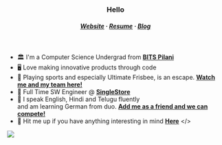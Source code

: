 <h3 align="center">Hello</h3>
<h5 align="center">
  <a href="https://anish-v1.vercel.app/">Website</a>
  ·
  <a href="https://drive.google.com/file/d/1ZuoquaYrOLihQmgd4GyvG5vvaYu51U9I/view?usp=sharing">Resume</a>
  ·
  <a href="https://anish-v1.vercel.app/blog">Blog</a>
</h5>

&nbsp;

<!--<img align="right" src="https://skillicons.dev/icons?i=cpp,typescript,docker,react,nestjs,mongodb,git,postman,nodejs&perline=3" />-->

- 🏛️ I'm a Computer Science Undergrad from **[BITS Pilani](https://www.bits-pilani.ac.in/)**
- 🖥️ Love making innovative products through code 
- 🥏 Playing sports and especially Ultimate Frisbee, is an escape. **[Watch me and my team here!](https://www.youtube.com/watch?v=cmuwg8XMyVg)**
- 💼 Full Time SW Engineer @ **[SingleStore](https://www.SingleStore.com/)**
- 📜 I speak English, Hindi and Telugu fluently  
  and am learning German from duo. **[Add me as a friend and we can compete!](https://www.duolingo.com/profile/stickysheefu?via=share_profile)**  
- 💬 Hit me up if you have anything interesting in mind **[Here](mailto:anish.k.kacham@gmail.com)**
</>
<!-- ## Languages and Tools
<code><img height="30" src="https://raw.githubusercontent.com/github/explore/80688e429a7d4ef2fca1e82350fe8e3517d3494d/topics/cpp/cpp.png"></code>
<code><img height="30" src="https://raw.githubusercontent.com/github/explore/80688e429a7d4ef2fca1e82350fe8e3517d3494d/topics/typescript/typescript.png"></code>
<code><img height="30" src="https://raw.githubusercontent.com/github/explore/80688e429a7d4ef2fca1e82350fe8e3517d3494d/topics/react/react.png"></code>
<code><img height="30" src="https://raw.githubusercontent.com/github/explore/80688e429a7d4ef2fca1e82350fe8e3517d3494d/topics/nodejs/nodejs.png"></code>
<code><img height="30" src="https://raw.githubusercontent.com/github/explore/80688e429a7d4ef2fca1e82350fe8e3517d3494d/topics/git/git.png"></code> -->

<img src="https://user-images.githubusercontent.com/74038190/212284100-561aa473-3905-4a80-b561-0d28506553ee.gif" width=auto>  
